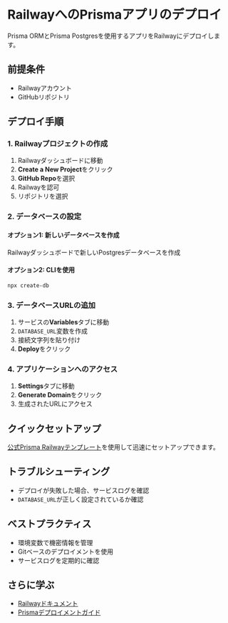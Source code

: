 # RailwayへのPrismaアプリのデプロイ

Prisma ORMとPrisma Postgresを使用するアプリをRailwayにデプロイします。

## 前提条件

- Railwayアカウント
- GitHubリポジトリ

## デプロイ手順

### 1. Railwayプロジェクトの作成

1. Railwayダッシュボードに移動
2. **Create a New Project**をクリック
3. **GitHub Repo**を選択
4. Railwayを認可
5. リポジトリを選択

### 2. データベースの設定

#### オプション1: 新しいデータベースを作成

Railwayダッシュボードで新しいPostgresデータベースを作成

#### オプション2: CLIを使用

```bash
npx create-db
```

### 3. データベースURLの追加

1. サービスの**Variables**タブに移動
2. `DATABASE_URL`変数を作成
3. 接続文字列を貼り付け
4. **Deploy**をクリック

### 4. アプリケーションへのアクセス

1. **Settings**タブに移動
2. **Generate Domain**をクリック
3. 生成されたURLにアクセス

## クイックセットアップ

[公式Prisma Railwayテンプレート](https://railway.com/deploy/prisma-postgres)を使用して迅速にセットアップできます。

## トラブルシューティング

- デプロイが失敗した場合、サービスログを確認
- `DATABASE_URL`が正しく設定されているか確認

## ベストプラクティス

- 環境変数で機密情報を管理
- Gitベースのデプロイメントを使用
- サービスログを定期的に確認

## さらに学ぶ

- [Railwayドキュメント](https://docs.railway.app)
- [Prismaデプロイメントガイド](https://www.prisma.io/docs/orm/prisma-client/deployment)
